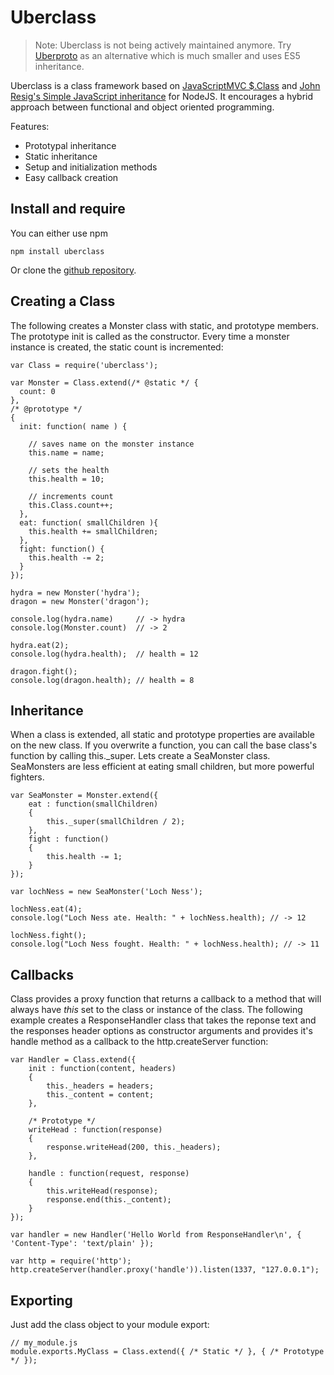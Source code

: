 Uberclass
========

> Note: Uberclass is not being actively maintained anymore. Try [Uberproto](https://github.com/daffl/uberproto) as an alternative which is much smaller and uses ES5 inheritance.

Uberclass is a class framework based on [JavaScriptMVC $.Class](http://javascriptmvc.com/docs.html#&who=jQuery.Class)
and [John Resig's Simple JavaScript inheritance](http://ejohn.org/blog/simple-javascript-inheritance/) for NodeJS.
It encourages a hybrid approach between functional and object oriented programming.

Features:

-	Prototypal inheritance
-	Static inheritance
-	Setup and initialization methods
-	Easy callback creation

 
Install and require
-------------------

You can either use npm

	npm install uberclass
	
Or clone the [github repository](https://github.com/daffl/uberclass).

 
Creating a Class
----------------

The following creates a Monster class with static, and prototype members.
The prototype init is called as the constructor. Every time a monster instance is created,
the static count is incremented:
 
	var Class = require('uberclass');
	
	var Monster = Class.extend(/* @static */ {
	  count: 0
	},
	/* @prototype */
	{
	  init: function( name ) {
	
	    // saves name on the monster instance
	    this.name = name;
	
	    // sets the health
	    this.health = 10;
	
	    // increments count
	    this.Class.count++;
	  },
	  eat: function( smallChildren ){
	    this.health += smallChildren;
	  },
	  fight: function() {
	    this.health -= 2;
	  }
	});
	
	hydra = new Monster('hydra');
	dragon = new Monster('dragon');
	
	console.log(hydra.name)		// -> hydra
	console.log(Monster.count)	// -> 2
	
	hydra.eat(2);
	console.log(hydra.health);	// health = 12
	
	dragon.fight();    
	console.log(dragon.health);	// health = 8

	
Inheritance
-----------
 
When a class is extended, all static and prototype properties are available on the new class.
If you overwrite a function, you can call the base class's function by calling this._super.
Lets create a SeaMonster class. SeaMonsters are less efficient at eating small children,
but more powerful fighters. 
 
	var SeaMonster = Monster.extend({
		eat : function(smallChildren)
		{
			this._super(smallChildren / 2);
		},
		fight : function()
		{
			this.health -= 1;
		}
	});
	
	var lochNess = new SeaMonster('Loch Ness');
	
	lochNess.eat(4);
	console.log("Loch Ness ate. Health: " + lochNess.health); // -> 12
	
	lochNess.fight();
	console.log("Loch Ness fought. Health: " + lochNess.health); // -> 11

	
Callbacks
---------
 
Class provides a proxy function that returns a callback to a method that will always have _this_ set
to the class or instance of the class. The following example creates a ResponseHandler class that 
takes the reponse text and the responses header options as constructor arguments and provides
it's handle method as a callback to the http.createServer function: 
 
	var Handler = Class.extend({
		init : function(content, headers)
		{
			this._headers = headers;
			this._content = content;
		},
		
		/* Prototype */
		writeHead : function(response)
		{
			response.writeHead(200, this._headers);
		},
		
		handle : function(request, response)
		{
			this.writeHead(response);
			response.end(this._content);
		}
	});
	
	var handler = new Handler('Hello World from ResponseHandler\n', { 'Content-Type': 'text/plain' });
	
	var http = require('http');
	http.createServer(handler.proxy('handle')).listen(1337, "127.0.0.1");


Exporting
---------

Just add the class object to your module export:

	// my_module.js
	module.exports.MyClass = Class.extend({ /* Static */ }, { /* Prototype */ });

